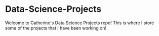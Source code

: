 # Data-Science-Projects

Welcome to Catherine's Data Science Projects repo! This is where I store some of the projects that I have been working on!
